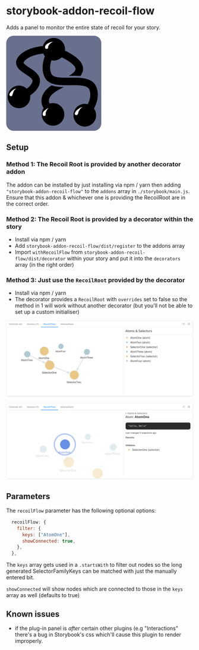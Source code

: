 # storybook-addon-recoil-flow

Adds a panel to monitor the entire state of recoil for your story.

![Recoil Flow Logo](/images/logo.png)

## Setup

### Method 1: The Recoil Root is provided by another decorator addon

The addon can be installed by just installing via npm / yarn then adding `"storybook-addon-recoil-flow"` to the `addons` array in `./storybook/main.js`.
Ensure that this addon & whichever one is providing the RecoilRoot are in the correct order.

### Method 2: The Recoil Root is provided by a decorator within the story

- Install via npm / yarn
- Add `storybook-addon-recoil-flow/dist/register` to the addons array
- Import `withRecoilFlow` from `storybook-addon-recoil-flow/dist/decorator` within your story and put it into the `decorators` array (in the right order)

### Method 3: Just use the `RecoilRoot` provided by the decorator

- Install via npm / yarn
- The decorator provides a `RecoilRoot` with `overrides` set to false so the method in 1 will work without another decorator (but you'll not be able to set up a custom initialiser)

![Screenshot 1](/images/screenshot_1.png)

![Screenshot 2](/images/screenshot_2.png)

## Parameters

The `recoilFlow` parameter has the following optional options:

```js
  recoilFlow: {
    filter: {
      keys: ["AtomOne"],
      showConnected: true,
    },
  },
```

The `keys` array gets used in a `.startsWith` to filter out nodes so the long generated SelectorFamilyKeys can be matched with just the manually entered bit.

`showConnected` will show nodes which are connected to those in the `keys` array as well (defaults to true)


## Known issues
- if the plug-in panel is _after_ certain other plugins (e.g "Interactions" there's a bug in Storybook's css which'll cause this plugin to render improperly.
